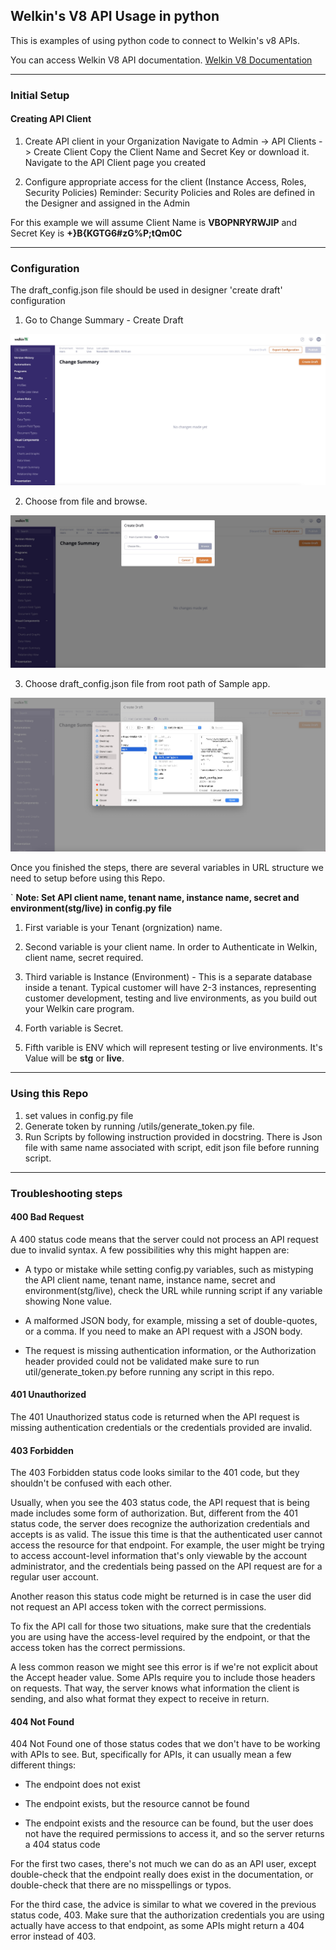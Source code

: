 
## Welkin's V8 API Usage in python


This is examples of using python code to connect to Welkin's v8 APIs.

You can access Welkin V8 API documentation.
[Welkin V8 Documentation](https://developers.welkinhealth.com/ "Welkin V8 Documentation")

---
### Initial Setup


#### Creating API Client
1. Create API client in your Organization
Navigate to Admin -> API Clients -> Create Client
Copy the Client Name and Secret Key or download it.
Navigate to the API Client page you created

2. Configure appropriate access for the client (Instance Access, Roles, Security Policies)
Reminder: Security Policies and Roles are defined in the Designer and assigned in the Admin

For this example we will assume Client Name is **VBOPNRYRWJIP** and Secret Key is **+}B{KGTG6#zG%P;tQm0C**

---
### Configuration

The draft_config.json file should be used in  designer 'create draft' configuration
1. Go to Change Summary - Create Draft

![designer](docs/static/designer1.jpg)
   
2. Choose from file and browse.

![create_draft](docs/static/create_draft.jpg)
   
3. Choose draft_config.json file from root path of Sample app.

![draft_config](docs/static/draft_config.jpg)
   
Once you finished the steps, there are several variables in URL structure we need to setup before using this Repo.

`
**Note: Set API client name, tenant name,
instance name, secret and environment(stg/live) in config.py file** 

1. First variable is your Tenant (orgnization) name.
   
2.  Second variable is your client name. 
In order to Authenticate in Welkin, client name, secret required.

3.  Third variable  is Instance (Environment) - This is a separate database inside a tenant. 
    Typical customer will have 2-3 instances, representing customer development, 
    testing and live environments, as you build out your Welkin care program.
    
4.  Forth variable is Secret.
5.  Fifth varible is ENV which will represent testing or live environments. 
    It's Value will be **stg** or **live**. 
    
---

### Using this Repo
1. set values in config.py file
2. Generate token by running /utils/generate_token.py file.
3. Run Scripts by following instruction provided in docstring. There is Json file with
same name associated with script, edit json file before running script.
   
---
### Troubleshooting steps 

#### 400 Bad Request
A 400 status code means that the server could not process an API request due to invalid syntax. 
A few possibilities why this might happen are:
- A typo or mistake while setting  config.py variables, such as mistyping the API client name, tenant name,
    instance name, secret and environment(stg/live), check the URL while running script if any 
  variable showing None value.
  
- A malformed JSON body, for example, missing a set of double-quotes, or a comma. 
  If you need to make an API request with a JSON body.
  
- The request is missing authentication information, or the Authorization header provided could not be validated
make sure to run util/generate_token.py before running  any script in this repo. 
  
#### 401 Unauthorized

The 401 Unauthorized status code is returned when the API request is missing authentication credentials or 
the credentials provided are invalid.

#### 403 Forbidden
The 403 Forbidden status code looks similar to the 401 code, but they shouldn't be confused with each other.

Usually, when you see the 403 status code, the API request that is being made includes some form of authorization. But, different from the 401 status code, the server does recognize the authorization credentials and accepts is as valid. The issue this time is that the authenticated user cannot access the resource for that endpoint. For example, the user might be trying to access account-level information that's only viewable by the account administrator, and the credentials being passed on the API request are for a regular user account.

Another reason this status code might be returned is in case the user did not request an API access token with the correct permissions.

To fix the API call for those two situations, make sure that the credentials you are using have the access-level required by the endpoint, or that the access token has the correct permissions.

A less common reason we might see this error is if we're not explicit about the Accept header value. Some APIs require you to include those headers on requests. That way, the server knows what information the client is sending, and also what format they expect to receive in return.

#### 404 Not Found
404 Not Found one of those status codes that we don't have to be working with APIs to see. But, specifically for APIs, it can usually mean a few different things:

- The endpoint does not exist

- The endpoint exists, but the resource cannot be found

- The endpoint exists and the resource can be found, but the user does not have the required permissions to access it, and so the server returns a 404 status code

For the first two cases, there's not much we can do as an API user, except double-check that the endpoint really does exist in the documentation, or double-check that there are no misspellings or typos.

For the third case, the advice is similar to what we covered in the previous status code, 403. Make sure that the authorization credentials you are using actually have access to that endpoint, as some APIs might return a 404 error instead of 403.
